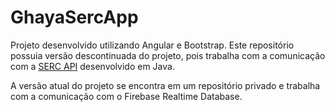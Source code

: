 # GhayaSercApp

Projeto desenvolvido utilizando Angular e Bootstrap.
Este repositório possuia versão descontinuada do projeto, pois trabalha com a comunicação com a [SERC API](https://github.com/eduardoadcj/serc-api) desenvolvido em Java.

A versão atual do projeto se encontra em um repositório privado e trabalha com a comunicação com o Firebase Realtime Database.
